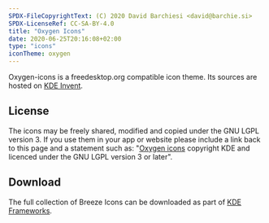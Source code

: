 ```yaml
---
SPDX-FileCopyrightText: (C) 2020 David Barchiesi <david@barchie.si>
SPDX-LicenseRef: CC-SA-BY-4.0
title: "Oxygen Icons"
date: 2020-06-25T20:16:08+02:00
type: "icons"
iconTheme: oxygen
---
```

Oxygen-icons is a freedesktop.org compatible icon theme. Its sources are hosted on [KDE Invent](https://invent.kde.org/frameworks/oxygen-icons5).

## License
The icons may be freely shared, modified and copied under the GNU LGPL version 3.  If you use them in your app or website please include a link back to this page and a statement such as:
"[Oxygen icons](https://www.kde.org/products/frameworks/oxygen-icons) copyright KDE and licenced under the GNU LGPL version 3 or later".

## Download
The full collection of Breeze Icons can be downloaded as part of [KDE Frameworks](https://download.kde.org/stable/frameworks/).
